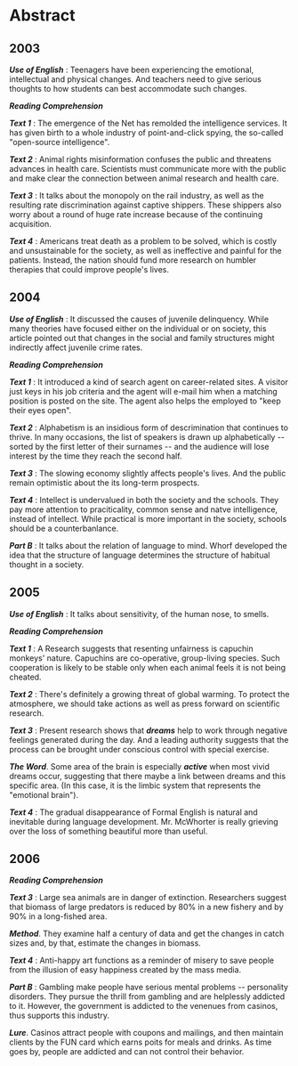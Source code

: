 Abstract
========

2003
----

***Use of English*** :
Teenagers have been experiencing the emotional, intellectual
and physical changes. And teachers need to give serious
thoughts to how students can best accommodate such changes.

***Reading Comprehension***

***Text 1*** :
The emergence of the Net has remolded the intelligence services.
It has given birth to a whole industry of point-and-click spying,
the so-called "open-source intelligence".

***Text 2*** :
Animal rights misinformation confuses the public and threatens
advances in health care. Scientists must communicate more with the
public and make clear the connection between animal research
and health care.

***Text 3*** :
It talks about the monopoly on the rail industry, as well as
the resulting rate discrimination against captive shippers.
These shippers also worry about a round of huge rate increase
because of the continuing acquisition.

***Text 4*** :
Americans treat death as a problem to be solved, which is
costly and unsustainable for the society, as well as
ineffective and painful for the patients. Instead, the nation should
fund more research on humbler therapies that could improve
people's lives.

2004
----

***Use of English*** :
It discussed the causes of juvenile delinquency. While many
theories have focused either on the individual or on society,
this article pointed out that changes in the social and family
structures might indirectly affect juvenile crime rates.

***Reading Comprehension***

***Text 1*** :
It introduced a kind of search agent on career-related sites.
A visitor just keys in his job criteria and the agent will e-mail
him when a matching position is posted on the site.
The agent also helps the employed to "keep their eyes open".

***Text 2*** :
Alphabetism is an insidious form of descrimination that continues
to thrive. In many occasions, the list of speakers is drawn up
alphabetically -- sorted by the first letter of their surnames --
and the audience will lose interest by the time they reach
the second half.

***Text 3*** :
The slowing economy slightly affects people's lives. And
the public remain optimistic about the its long-term prospects.

***Text 4*** :
Intellect is undervalued in both the society and the schools.
They pay more attention to praciticality, common sense
and natve intelligence, instead of intellect.
While practical is more important in the society, schools
should be a counterbanlance.

***Part B*** :
It talks about the relation of language to mind. Whorf developed
the idea that the structure of language determines the structure
of habitual thought in a society.

2005
----

***Use of English*** :
It talks about sensitivity, of the human nose, to smells.

***Reading Comprehension***

***Text 1*** :
A Research suggests that resenting unfairness is capuchin
monkeys' nature. Capuchins are co-operative, group-living species.
Such cooperation is likely to be stable only when each animal
feels it is not being cheated.

***Text 2*** :
There's definitely a growing threat of global warming. To protect
the atmosphere, we should take actions as well as press forward on
scientific research.

***Text 3*** :
Present research shows that ***dreams*** help to work through
negative feelings generated during the day. And a leading
authority suggests that the process can be brought under
conscious control with special exercise.

***The Word***. Some area of the brain is especially ***active***
when most vivid dreams occur, suggesting that there maybe a link
between dreams and this specific area. (In this case, it is the
limbic system that represents the "emotional brain").

***Text 4*** :
The gradual disappearance of Formal English is natural and
inevitable during language development.
Mr. McWhorter is really grieving over the loss
of something beautiful more than useful.

2006
----

***Reading Comprehension***

***Text 3*** :
Large sea animals are in danger of extinction. Researchers
suggest that biomass of large predators is reduced by 80%
in a new fishery and by 90% in a long-fished area.

***Method***. They examine half a century of data and get the changes
in catch sizes and, by that, estimate the changes in biomass.

***Text 4*** :
Anti-happy art functions as a reminder of misery to save
people from the illusion of easy happiness created by the
mass media.

***Part B*** :
Gambling make people have serious mental problems --
personality disorders. They pursue the thrill
from gambling and are helplessly addicted to it.
However, the government is addicted to the venenues
from casinos, thus supports this industry.

***Lure***. Casinos attract people with coupons and mailings, and then
maintain clients by the FUN card which earns poits
for meals and drinks. As time goes by, people are addicted
and can not control their behavior.
